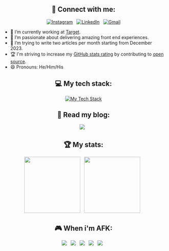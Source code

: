 <!--
**clewott/clewott** is a ✨ _special_ ✨ repository because its `README.md` (this file) appears on your GitHub profile.

Here are some ideas to get you started:

- 🔭 I’m currently working on ...
- 🌱 I’m currently learning ...
- 👯 I’m looking to collaborate on ...
- 🤔 I’m looking for help with ...
- 💬 Ask me about ...
- 📫 How to reach me: ...
- 😄 Pronouns: ...  
- ⚡ Fun fact: ...
-->

<div align="center">

## 📱 Connect with me:

[![Instagram](https://skillicons.dev/icons?i=instagram  )](https://www.instagram.com/clewott) &nbsp;
[![LinkedIn](https://skillicons.dev/icons?i=linkedin)](https://www.linkedin.com/in/clewott/) &nbsp;
[![Gmail](https://skillicons.dev/icons?i=gmail)](mailto:Chris.LewellynOtten@gmail.com?subject=Hello%20Chris,%20From%20Github)

</div>

- 🔭 I’m currently working at [Target](https://www.linkedin.com/company/target/). 
- 🌱 I’m passionate about delivering amazing front end experiences.
- 📝 I’m trying to write two articles per month starting from December 2023.
- 🏆 I'm striving to increase my [GitHub stats rating](#🏆-my-stats) by contributing to [open source](https://opensource.com/resources/what-open-source).
- 😄 Pronouns: He/Him/His

<div align="center">

## 💻 My tech stack:

[![My Tech Stack](https://skillicons.dev/icons?i=react,next,js,ts,html,css)](https://skillicons.dev)

## 📖 Read my blog:

<p>
    <a target="_blank"href="https://clewott.hashnode.dev/"><img src="https://img.shields.io/badge/Hashnode-2962FF?style=for-the-badge&logo=hashnode&logoColor=white" /></a>&nbsp;&nbsp;
</p>

## 🏆 My stats:

<p>
    <img height=175 src="https://github-readme-stats.vercel.app/api?username=clewott&show_icons=true&count_private=true&theme=dark" />&nbsp;&nbsp;
    <img height=175 src="https://github-readme-stats.vercel.app/api/top-langs/?username=clewott&layout=compact&theme=dark" />&nbsp;&nbsp;
</p>  

## 🎮 When i'm AFK:

<p>
    <img src="https://img.shields.io/badge/Playstation%205-003791?style=for-the-badge&logo=playstation-5&logoColor=white" />&nbsp;&nbsp;
    <img src="https://img.shields.io/badge/Switch-E60012?style=for-the-badge&logo=nintendo-switch&logoColor=white" />&nbsp;&nbsp;
    <img src="https://img.shields.io/badge/Netflix-E50914?style=for-the-badge&logo=netflix&logoColor=white" />&nbsp;&nbsp;
    <img src="https://img.shields.io/badge/Hulu-1CE783?style=for-the-badge&logo=hulu&logoColor=white" />&nbsp;&nbsp;
    <img src="https://img.shields.io/badge/Spotify-1ED760?&style=for-the-badge&logo=spotify&logoColor=white" />&nbsp;&nbsp;
</p>
</div>